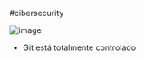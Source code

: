 #cibersecurity

![image](https://github.com/user-attachments/assets/ddd92d14-1877-4e30-aa6c-d7b165e41ce5)

- Git está totalmente controlado

